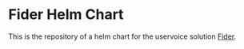 # Fider Helm Chart
This is the repository of a helm chart for the uservoice solution [Fider](https://getfider.com/).